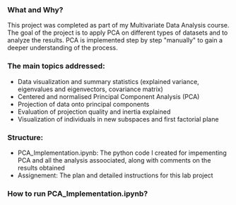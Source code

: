
### What and Why?
This project was completed as part of my Multivariate Data Analysis course. The goal of the project is to apply PCA on different types of datasets and to analyze the results. PCA is implemented step by step "manually" to gain a deeper understanding of the process.

### The main topics addressed:
- Data visualization and summary statistics (explained variance, eigenvalues and eigenvectors, covariance matrix)
- Centered and normalised Principal Component Analysis (PCA)
- Projection of data onto principal components
- Evaluation of projection quality and inertia explained
- Visualization of individuals in new subspaces and first factorial plane

### Structure:
- PCA_Implementation.ipynb: The python code I created for impementing PCA and all the analysis assoociated, along with comments on the results obtained
- Assignement: The plan and detailed instructions for this lab project

### How to run PCA_Implementation.ipynb?
